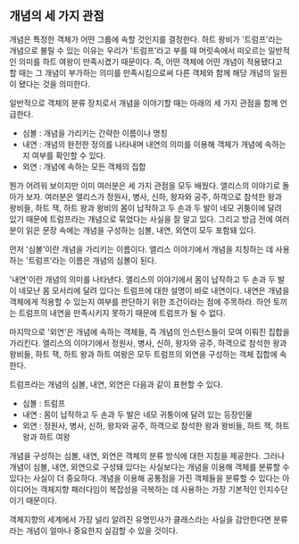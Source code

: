 ## 개념의 세 가지 관점
개념은 특정한 객체가 어떤 그룹에 속할 것인지를 결정한다. 하트 왕비가 '트럼프'라는 개념으로 불릴 수 있는 이유는 우리가 '트럼프'라고 부를 때 머릿속에서 떠오르는 일반적인 의미를 하트 여왕이 만족시켰기 때문이다. 즉, 어떤 객체에 어떤 개념이 적용됐다고 할 때는 그 개념이 부가하는 의미를 만족시킴으로써 다른 객체와 함께 해당 개념의 일원이 됐다는 것을 의미한다.

일반적으로 객체의 분류 장치로서 개념을 이야기할 때는 아래의 세 가지 관점을 함께 언급한다.

- 심볼 : 개념을 가리키는 간략한 이름이나 명칭
- 내연 : 개념의 완전한 정의를 나타내며 내연의 의미를 이용해 객체가 개념에 속하는지 여부를 확인할 수 있다.
- 외연 : 개념에 속하는 모든 객체의 집합

뭔가 어려워 보이지만 이미 여러분은 세 가지 관점을 모두 배웠다. 앨리스의 이야기로 돌아가 보자. 여러분은 앨리스가 정원사, 병사, 신하, 왕자와 공주, 하객으로 참석한 왕과 왕비들, 하트 잭, 하트 왕과 왕비의 몸이 납작하고 두 손과 두 발이 네모 귀퉁이에 달려 있기 때문에 트럼프라는 개념으로 묶었다는 사실을 잘 알고 있다. 그리고 방금 전에 여러분이 읽은 문장 속에는 개념을 구성하는 심볼, 내연, 외연이 모두 포함돼 있다.

먼저 '심볼'이란 개념을 가리키는 이름이다. 앨리스 이야기에서 개념을 지칭하는 데 사용하는 '트럼프'라는 이름은 개념의 심볼이 된다.

'내연'이란 개념의 의미를 나타낸다. 앨리스의 이야기에서 몸이 납작하고 두 손과 두 발이 네모난 몸 모서리에 달려 있다는 트럼프에 대한 설명이 바로 내연이다. 내연은 개념을 객체에게 적용할 수 있는지 여부를 판단하기 위한 조건이라는 점에 주목하라. 하얀 토끼는 트럼프의 내연을 만족시키지 못하기 때문에 트럼프가 될 수 없다.

마지막으로 '외연'은 개념에 속하는 객체들, 즉 개념의 인스턴스들이 모여 이뤄진 집합을 가리킨다. 앨리스의 이야기에서 정원사, 병사, 신하, 왕자와 공주, 하객으로 참석한 왕과 왕비들, 하트 잭, 하트 왕과 하트 여왕은 모두 트럼프의 외연을 구성하는 객체 집합에 속한다.

트럼프라는 개념의 심볼, 내연, 외연은 다음과 같이 표현할 수 있다.

- 심볼 : 트럼프
- 내연 : 몸이 납작하고 두 손과 두 발은 네모 귀퉁이에 달려 있는 등장인물
- 외연 : 정원사, 병사, 신하, 왕자와 공주, 하객으로 참석한 왕과 왕비들, 하트 잭, 하트 왕과 하트 여왕

개념을 구성하는 심볼, 내연, 외연은 객체의 분류 방식에 대한 지침을 제공한다. 그러나 개념이 심볼, 내연, 외연으로 구성돼 있다는 사실보다는 개념을 이용해 객체를 분류할 수 있다는 사실이 더 중요하다. 개념을 이용해 공통점을 가진 객체들을 분류할 수 있다는 아이디어는 객체지향 패러다임이 복잡성을 극복하는 데 사용하는 가장 기본적인 인지수단이기 때문이다.

객체지향의 세계에서 가장 널리 알려진 유명인사가 클래스라는 사실을 감안한다면 분류라는 개념이 얼마나 중요한지 실감할 수 있을 것이다.